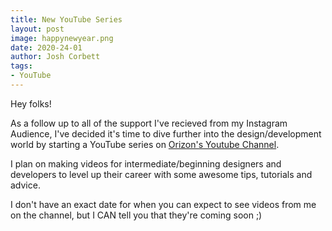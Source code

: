 ```yaml
---
title: New YouTube Series
layout: post
image: happynewyear.png
date: 2020-24-01
author: Josh Corbett
tags:
- YouTube
---
```


Hey folks!

As a follow up to all of the support I've recieved from my Instagram Audience, I've decided it's time to dive further into the design/development world by starting a YouTube series on [Orizon's Youtube Channel](http://https://www.youtube.com/channel/UCThOM8aCf3XRocelDMFPyVA).

I plan on making videos for intermediate/beginning designers and developers to level up their career with some awesome tips, tutorials and advice.

I don't have an exact date for when you can expect to see videos from me on the channel, but I CAN tell you that they're coming soon ;)